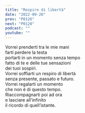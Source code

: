 ```yaml
---
title: "Respiro di libertà"
date: "2022-09-20"
prev: "P0126"
next: "P0128"
podcast: ""
youtube: ""
---
```


Vorrei prenderti tra le mie mani  
farti perdere la testa  
portarti in un momento senza tempo  
fatto di te e delle tue sensazioni  
dei tuoi sospiri.  
Vorrei soffiarti un respiro di libertà  
senza presente, passato e futuro.  
Vorrei regalarti un momento  
che non è di questo tempo.  
Riaccompagnarti poi ad ora  
e lasciare all’infinito  
il ricordo di quell’istante.

